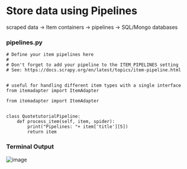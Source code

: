 # Store data using Pipelines

scraped data -> Item containers -> pipelines -> SQL/Mongo databases

### pipelines.py
```pyhton
# Define your item pipelines here
#
# Don't forget to add your pipeline to the ITEM_PIPELINES setting
# See: https://docs.scrapy.org/en/latest/topics/item-pipeline.html


# useful for handling different item types with a single interface
from itemadapter import ItemAdapter

from itemadapter import ItemAdapter


class QuotetutorialPipeline:
    def process_item(self, item, spider):
        print("Pipelines: "+ item['title'][5])
        return item

```

### Terminal Output
![image](https://user-images.githubusercontent.com/80588277/192129807-0f9729e4-263b-437a-9a60-c609ed374e4d.png)
